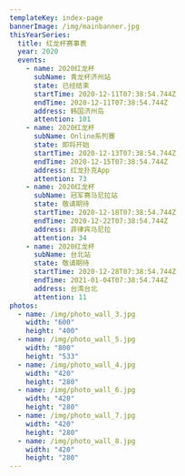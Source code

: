 ```yaml
---
templateKey: index-page
bannerImage: /img/mainbanner.jpg
thisYearSeries:
  title: 红龙杯赛事表
  year: 2020
  events:
    - name: 2020红龙杯
      subName: 青龙杯济州站
      state: 已经结束
      startTime: 2020-12-11T07:38:54.744Z
      endTime: 2020-12-11T07:38:54.744Z
      address: 韩国济州岛
      attention: 101
    - name: 2020红龙杯
      subName: Online系列賽
      state: 即将开始
      startTime: 2020-12-13T07:38:54.744Z
      endTime: 2020-12-15T07:38:54.744Z
      address: 红龙扑克App
      attention: 73
    - name: 2020红龙杯
      subName: 冠军赛马尼拉站
      state: 敬请期待
      startTime: 2020-12-18T07:38:54.744Z
      endTime: 2020-12-22T07:38:54.744Z
      address: 菲律宾马尼拉
      attention: 34
    - name: 2020红龙杯
      subName: 台北站
      state: 敬请期待
      startTime: 2020-12-28T07:38:54.744Z
      endTime: 2021-01-04T07:38:54.744Z
      address: 台湾台北
      attention: 11
photos:
  - name: /img/photo_wall_3.jpg
    width: "600"
    height: "400"
  - name: /img/photo_wall_5.jpg
    width: "800"
    height: "533"
  - name: /img/photo_wall_4.jpg
    width: "420"
    height: "280"
  - name: /img/photo_wall_6.jpg
    width: "420"
    height: "280"
  - name: /img/photo_wall_7.jpg
    width: "420"
    height: "280"
  - name: /img/photo_wall_8.jpg
    width: "420"
    height: "280"
---
```

